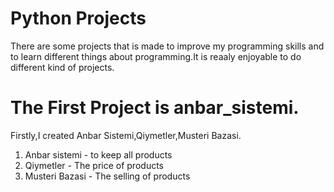 # Python Projects
There are some projects that is made to improve my programming skills and to learn different things about programming.It is reaaly enjoyable to do different kind of projects.
# The First Project is anbar_sistemi.
Firstly,I created Anbar Sistemi,Qiymetler,Musteri Bazasi.
1. Anbar sistemi - to keep all products
1. Qiymetler - The price of products
1. Musteri Bazasi - The selling of products
